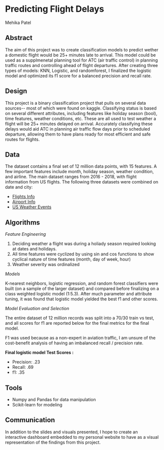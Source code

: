 # Predicting Flight Delays
Mehika Patel

## Abstract
The aim of this project was to create classification models to predict wether a domestic flight would be 25+ minutes late to arrival. This model could be used as a supplmenetal planning tool for ATC (air traffic control) in planning traffic routes and controlling ahead of flight departures. After creating three types of models: KNN, Logistic, and randomforest, I finalized the logistic model and optimized its f1 score for a balanced precision and recall rate. 


## Design
This project is a binary classification project that pulls on several data sources-- most of which were found on kaggle. Classifying status is based on several different attributes, including features like holiday season (bool), time features, weather conditions, etc. These are all used to test weather a flight will be 25+ minutes delayed on arrival. Accurately classifying these delays would aid ATC in planning air traffic flow days prior to scheduled departure, allowing them to have plans ready for most efficient and safe routes for flights.


## Data
The dataset contains a final set of 12 million data points, with 15 features. A few important features include month, holiday season, weather condition, and airline. The main dataset ranges from 2016 - 2018, with flight information from US flights. The following three datasets were combined on date and city:
* [Flights Info](https://www.kaggle.com/yuanyuwendymu/airline-delay-and-cancellation-data-2009-2018)
* [Airport Info](https://datahub.io/core/airport-codes)
* [US Weather Events](https://www.kaggle.com/sobhanmoosavi/us-weather-events)


## Algorithms

*Feature Engineering*
1. Deciding weather a flight was during a holiady season required looking at dates and holidays.
2. All time features were cyclized by using sin and cos functions to show cyclical nature of time features (month, day of week, hour)
3. Weather severity was ordinalized 

*Models*
  
K-nearest neighbors, logistic regression, and random forest classifiers were built (on a sample of the larger dataset) and compared before finalizing on a class weighted logistic model (1:5.3). After much parameter and attribute tuning, it was found that logistic model yielded the best f1 and other scores. 

*Model Evaluation and Selection*

The entire dataset of 12 million records was split into a 70/30 train vs test, and all scores for f1 are reported below for the final metrics for the final model.

F1 was used because as a non-expert in aviation traffic, I am unsure of the cost-benefit analysis of having an imbalanced recall / precision rate. 

**Final logistic model Test Scores :**   
- Precision: .23 
- Recall: .69
- f1: .35


## Tools
- Numpy and Pandas for data manipulation
- Scikit-learn for modeling


## Communication
In addition to the slides and visuals presented, I hope to create an interactive dashboard embedded to my personal website to have as a visual representation of the findings from this project.
